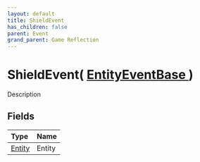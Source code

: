 ```yaml
---
layout: default
title: ShieldEvent
has_children: false
parent: Event
grand_parent: Game Reflection
---
```

# ShieldEvent( [ EntityEventBase ](/docs/game-reflection/events/entity_event_base) )
Description 

## Fields

| Type | Name |
|:-------------|:--------------|
| [Entity](/docs/game-reflection/classes/entity) | Entity |


